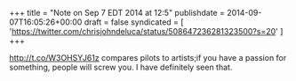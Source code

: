 +++
title = "Note on Sep 7 EDT 2014 at 12:5"
publishdate = 2014-09-07T16:05:26+00:00
draft = false
syndicated = [ 'https://twitter.com/chrisjohndeluca/status/508647236281323500?s=20' ]
+++

http://t.co/W3OHSYJ61z compares pilots to artists;if you have a passion for something, people will screw you. I have definitely seen that.
